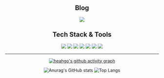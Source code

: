 <div align="center">
  
## Blog
<a href="https://heahgo.tistory.com/"><img src="https://img.shields.io/badge/tistory-000000?style=for-the-badge&logo=tistory&logoColor=white"></a>

## Tech Stack & Tools
<img src="https://img.shields.io/badge/C-A8B9CC?style=for-the-badge&logo=c&logoColor=white"> <img src="https://img.shields.io/badge/C++-00599C?style=for-the-badge&logo=cplusplus&logoColor=white"> 
<img src="https://img.shields.io/badge/Python-3776AB?style=for-the-badge&logo=Python&logoColor=white"> 
<img src="https://img.shields.io/badge/Linux-FCC624?style=for-the-badge&logo=linux&logoColor=white">
<img src="https://img.shields.io/badge/CMake-064F8C?style=for-the-badge&logo=cmake&logoColor=white">
<img src="https://img.shields.io/badge/github-181717?style=for-the-badge&logo=github&logoColor=white">
<img src="https://img.shields.io/badge/vscode-007ACC?style=for-the-badge&logo=visualstudiocode&logoColor=white">
<hr>



[![heahgo's github activity graph](https://github-readme-activity-graph.vercel.app/graph?username=heahgo&theme=github-compact)](https://github.com/ashutosh00710/github-readme-activity-graph)

![Anurag's GitHub stats](https://github-readme-stats.vercel.app/api?username=heahgo&show_icons=true&theme=radical) 
![Top Langs](https://github-readme-stats.vercel.app/api/top-langs/?username=heahgo&theme=onedark&layout=compact)


</div>
